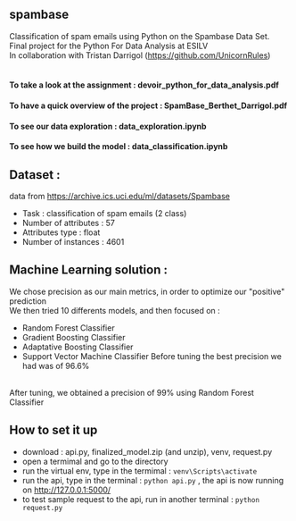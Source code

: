 ## spambase
Classification of spam emails using Python on the Spambase Data Set. <br>
Final project for the Python For Data Analysis at ESILV <br>
In collaboration with Tristan Darrigol (https://github.com/UnicornRules) <br>
<br>
#### To take a look at  the assignment : devoir_python_for_data_analysis.pdf
#### To have a quick overview of the project : SpamBase_Berthet_Darrigol.pdf
#### To see our data exploration : data_exploration.ipynb
#### To see how we build the model : data_classification.ipynb

## Dataset :
data from https://archive.ics.uci.edu/ml/datasets/Spambase
* Task : classification of spam emails (2 class)
* Number of attributes : 57
* Attributes type : float
* Number of instances : 4601

## Machine Learning solution :
  We chose precision as our main metrics, in order to optimize our "positive" prediction 
  <br>
  We then tried 10 differents models, and then focused on : 
  * Random Forest Classifier
  * Gradient Boosting Classifier
  * Adaptative Boosting Classifier
  * Support Vector Machine Classifier
  Before tuning the best precision we had was of 96.6%
  <br>
  After tuning, we obtained a precision of 99% using Random Forest Classifier

## How to set it up
* download : api.py, finalized_model.zip (and unzip), venv, request.py
* open a termimal and go to the directory 
* run the virtual env, type in the termimal : `venv\Scripts\activate`
* run the api, type in the terminal : `python api.py` , the api is now running on http://127.0.0.1:5000/
* to test sample request to the api, run in another terminal :  `python request.py`
